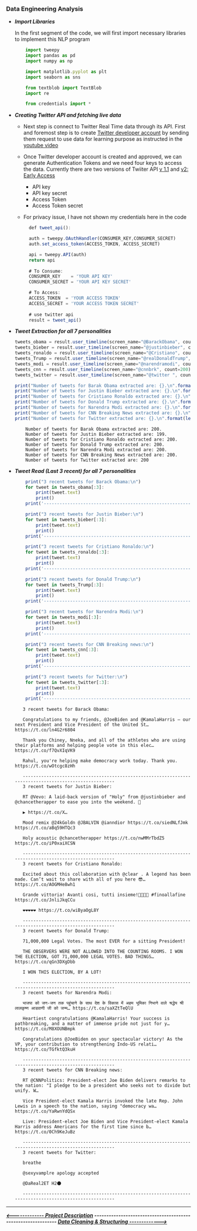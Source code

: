 ### Data Engineering Analysis

* ***Import Libraries***

  In the first segment of the code, we will first import necessary libraries to implement this NLP program
  ```javascript
      import tweepy
      import pandas as pd
      import numpy as np

      import matplotlib.pyplot as plt
      import seaborn as sns

      from textblob import TextBlob
      import re

      from credentials import *
  ```

* ***Creating Twitter API and fetching live data*** 

  * Next step is connect to Twitter Real Time data through its API. First and foremost step is to create [Twitter developer account](https://developer.twitter.com/apps) by sending them request to use data for learning purpose as instructed in the [youtube video](https://www.youtube.com/watch?v=vlvtqp44xoQ)
  * Once Twitter developer account is created and approved, we can generate Authentication Tokens and we need four keys to access the data. Currently there are two versions of Twiiter API [v 1.1](https://developer.twitter.com/en/docs/twitter-api/v1) and [v2: Early Access](https://developer.twitter.com/en/docs/twitter-api/early-access)
    * API key
    * API key secret
    * Access Token
    * Access Token secret
  * For privacy issue, I have not shown my credentials here in the code
  
    ```javascript
      def tweet_api():
    
      auth = tweepy.OAuthHandler(CONSUMER_KEY,CONSUMER_SECRET)
      auth.set_access_token(ACCESS_TOKEN, ACCESS_SECRET)
    
      api = tweepy.API(auth)
      return api
      
      # To Consume:
      CONSUMER_KEY    = 'YOUR API KEY'
      CONSUMER_SECRET = 'YOUR API KEY SECRET'

      # To Access:
      ACCESS_TOKEN  = 'YOUR ACCESS TOKEN'
      ACCESS_SECRET = 'YOUR ACCESS TOKEN SECRET'
      
      # use twitter api
      result = tweet_api()
    ```

* ***Tweet Extraction for all 7 personalities*** 

    ```javascript
    tweets_obama = result.user_timeline(screen_name="@BarackObama", count=200)
    tweets_bieber = result.user_timeline(screen_name="@justinbieber", count=200)
    tweets_ronaldo = result.user_timeline(screen_name="@Cristiano", count=200)
    tweets_Trump = result.user_timeline(screen_name="@realDonaldTrump", count=200)
    tweets_modi = result.user_timeline(screen_name="@narendramodi", count=200)
    tweets_cnn = result.user_timeline(screen_name="@cnnbrk", count=200)
    tweets_twitter = result.user_timeline(screen_name="@twitter ", count=200)
    
    print("Number of tweets for Barak Obama extracted are: {}.\n".format(len(tweets_obama)))
    print("Number of tweets for Justin Bieber extracted are: {}.\n".format(len(tweets_bieber)))
    print("Number of tweets for Cristiano Ronaldo extracted are: {}.\n".format(len(tweets_ronaldo)))
    print("Number of tweets for Donald Trump extracted are: {}.\n".format(len(tweets_Trump)))
    print("Number of tweets for Narendra Modi extracted are: {}.\n".format(len(tweets_modi)))
    print("Number of tweets for CNN Breaking News extracted are: {}.\n".format(len(tweets_cnn)))
    print("Number of tweets for Twitter extracted are: {}.\n".format(len(tweets_twitter)))
    ```
        
    ```
        Number of tweets for Barak Obama extracted are: 200.
        Number of tweets for Justin Bieber extracted are: 199.
        Number of tweets for Cristiano Ronaldo extracted are: 200.
        Number of tweets for Donald Trump extracted are: 200.
        Number of tweets for Narendra Modi extracted are: 200.
        Number of tweets for CNN Breaking News extracted are: 200.
        Number of tweets for Twitter extracted are: 200
    ```
    
* ***Tweet Read (Last 3 recent) for all 7 personalities*** 

    ```javascript
        print("3 recent tweets for Barack Obama:\n")
        for tweet in tweets_obama[:3]:
            print(tweet.text)
            print()
        print('------------------------------------------------------------------------------------------------------')

        print("3 recent tweets for Justin Bieber:\n")
        for tweet in tweets_bieber[:3]:
            print(tweet.text)
            print()
        print('------------------------------------------------------------------------------------------------------')

        print("3 recent tweets for Cristiano Ronaldo:\n")
        for tweet in tweets_ronaldo[:3]:
            print(tweet.text)
            print()
        print('------------------------------------------------------------------------------------------------------')

        print("3 recent tweets for Donald Trump:\n")
        for tweet in tweets_Trump[:3]:
            print(tweet.text)
            print()
        print('------------------------------------------------------------------------------------------------------')

        print("3 recent tweets for Narendra Modi:\n")
        for tweet in tweets_modi[:3]:
            print(tweet.text)
            print()
        print('------------------------------------------------------------------------------------------------------')

        print("3 recent tweets for CNN Breaking news:\n")
        for tweet in tweets_cnn[:3]:
            print(tweet.text)
            print()
        print('------------------------------------------------------------------------------------------------------')

        print("3 recent tweets for Twitter:\n")
        for tweet in tweets_twitter[:3]:
            print(tweet.text)
            print()
        print('------------------------------------------------------------------------------------------------------')
     ```
     
     ```
        3 recent tweets for Barack Obama:

        Congratulations to my friends, @JoeBiden and @KamalaHarris — our next President and Vice President of the United St… https://t.co/ln4G2r6804

        Thank you Chiney, Nneka, and all of the athletes who are using their platforms and helping people vote in this elec… https://t.co/f7QvXIqVK9

        Rahul, you're helping make democracy work today. Thank you. https://t.co/wOtcgc8zHh

        ------------------------------------------------------------------------------------------------------
        3 recent tweets for Justin Bieber:

        RT @Vevo: A laid-back version of "Holy" from @justinbieber and @chancetherapper to ease you into the weekend. 🙏
        ⠀⠀⠀⠀⠀⠀⠀⠀⠀
        ▶️ https://t.co/X…

        Mood remix @24kGoldn @JBALVIN @ianndior https://t.co/siedNLfJmk https://t.co/aBq59HTQc3

        Holy acoustic @chancetherapper https://t.co/nwMMrTbdZ5 https://t.co/iP0xaiXCSN

        ------------------------------------------------------------------------------------------------------
        3 recent tweets for Cristiano Ronaldo:

        Excited about this collaboration with @clear . A legend has been made. Can’t wait to share with all of you here 😎… https://t.co/AOGMHe8wh1

        Grande vittoria! Avanti cosi, tutti insieme!💪🏽👊🏽 #finoallafine https://t.co/JnliJkqCCu

        ❤️❤️❤️❤️❤️ https://t.co/wiByaOgL8Y

        ------------------------------------------------------------------------------------------------------
        3 recent tweets for Donald Trump:

        71,000,000 Legal Votes. The most EVER for a sitting President!

        THE OBSERVERS WERE NOT ALLOWED INTO THE COUNTING ROOMS. I WON THE ELECTION, GOT 71,000,000 LEGAL VOTES. BAD THINGS… https://t.co/qGn3DXgDbb

        I WON THIS ELECTION, BY A LOT!

        ------------------------------------------------------------------------------------------------------
        3 recent tweets for Narendra Modi:

        भाजपा को जन-जन तक पहुंचाने के साथ देश के विकास में अहम भूमिका निभाने वाले श्रद्धेय श्री लालकृष्ण आडवाणी जी को जन्म… https://t.co/saXZtTeQlU

        Heartiest congratulations @KamalaHarris! Your success is pathbreaking, and a matter of immense pride not just for y… https://t.co/M8XOUNBmpk

        Congratulations @JoeBiden on your spectacular victory! As the VP, your contribution to strengthening Indo-US relati… https://t.co/TGfktQ3kuH

        ------------------------------------------------------------------------------------------------------
        3 recent tweets for CNN Breaking news:

        RT @CNNPolitics: President-elect Joe Biden delivers remarks to the nation: "I pledge to be a president who seeks not to divide but unify. W…

        Vice President-elect Kamala Harris invoked the late Rep. John Lewis in a speech to the nation, saying "democracy wa… https://t.co/YaRwnYdQSx

        Live: President-elect Joe Biden and Vice President-elect Kamala Harris address Americans for the first time since b… https://t.co/0Ch9KeJuBz

        ------------------------------------------------------------------------------------------------------
        3 recent tweets for Twitter:

        breathe

        @sexyvamplre apology accepted

        @DaReal2ET H2🌑

        ------------------------------------------------------------------------------------------------------
     ```

------------------------------------------------------------------------------------------------------------------------------------------------------------------------------------------------------------------------------------------------------------------------------------------------------------------------------------------------------------------------------------------------------------------------------------------------------------------------------------------------------------------

***[<------------- Project Description](https://github.com/worklifesg/Natural-Language-Processing/blob/main/Projects/1.%20Sentiment%20Analysis%20using%20Real%20Time%20Twitter%20Data/Readme.md) ------------------------------------------------------------- [Data Cleaning & Structuring ------------->](https://github.com/worklifesg/Natural-Language-Processing/blob/main/Projects/1.%20Sentiment%20Analysis%20using%20Real%20Time%20Twitter%20Data/0_Data_Engineering.md)***
